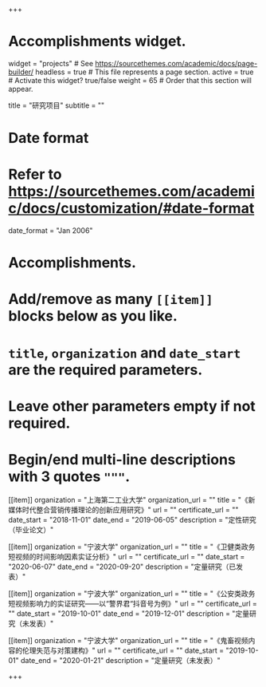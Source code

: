 +++
# Accomplishments widget.
widget = "projects"  # See https://sourcethemes.com/academic/docs/page-builder/
headless = true  # This file represents a page section.
active = true  # Activate this widget? true/false
weight = 65  # Order that this section will appear.

title = "研究项目"
subtitle = ""

# Date format
#   Refer to https://sourcethemes.com/academic/docs/customization/#date-format
date_format = "Jan 2006"

# Accomplishments.
#   Add/remove as many `[[item]]` blocks below as you like.
#   `title`, `organization` and `date_start` are the required parameters.
#   Leave other parameters empty if not required.
#   Begin/end multi-line descriptions with 3 quotes `"""`.

[[item]]
  organization = "上海第二工业大学"
  organization_url = ""
  title = "《新媒体时代整合营销传播理论的创新应用研究》"
  url = ""
  certificate_url = ""
  date_start = "2018-11-01"
  date_end = "2019-06-05"
  description = "定性研究（毕业论文）"

[[item]]
  organization = "宁波大学"
  organization_url = ""
  title = "《卫健类政务短视频的时间影响因素实证分析》"
  url = ""
  certificate_url = ""
  date_start = "2020-06-07"
  date_end = "2020-09-20"
  description = "定量研究（已发表）"
  
[[item]]
  organization = "宁波大学"
  organization_url = ""
  title = "《公安类政务短视频影响力的实证研究——以“警界君“抖音号为例》"
  url = ""
  certificate_url = ""
  date_start = "2019-10-01"
  date_end = "2019-12-01"
  description = "定量研究（未发表）"
  
[[item]]
  organization = "宁波大学"
  organization_url = ""
  title = "《鬼畜视频内容的伦理失范与对策建构》"
  url = ""
  certificate_url = ""
  date_start = "2019-10-01"
  date_end = "2020-01-21"
  description = "定量研究（未发表）"

+++
